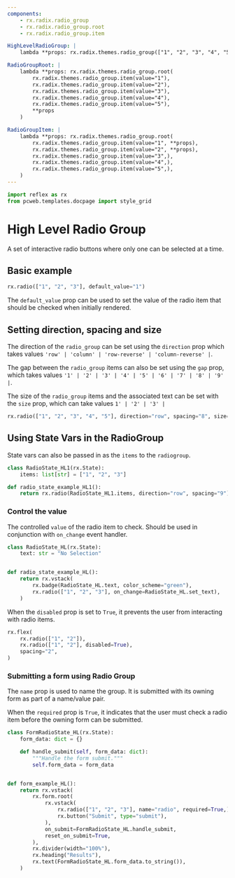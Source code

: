 ```yaml
---
components:
    - rx.radix.radio_group
    - rx.radix.radio_group.root
    - rx.radix.radio_group.item

HighLevelRadioGroup: |
    lambda **props: rx.radix.themes.radio_group(["1", "2", "3", "4", "5"], **props)

RadioGroupRoot: |
    lambda **props: rx.radix.themes.radio_group.root(
        rx.radix.themes.radio_group.item(value="1"),
        rx.radix.themes.radio_group.item(value="2"),
        rx.radix.themes.radio_group.item(value="3"),
        rx.radix.themes.radio_group.item(value="4"),
        rx.radix.themes.radio_group.item(value="5"),
        **props
    )

RadioGroupItem: |
    lambda **props: rx.radix.themes.radio_group.root(
        rx.radix.themes.radio_group.item(value="1", **props),
        rx.radix.themes.radio_group.item(value="2", **props),
        rx.radix.themes.radio_group.item(value="3",),
        rx.radix.themes.radio_group.item(value="4",),
        rx.radix.themes.radio_group.item(value="5",),
    )
---
```



```python exec
import reflex as rx
from pcweb.templates.docpage import style_grid
```

# High Level Radio Group

A set of interactive radio buttons where only one can be selected at a time.

## Basic example

```python demo
rx.radio(["1", "2", "3"], default_value="1")
```

The `default_value` prop can be used to set the value of the radio item that should be checked when initially rendered.

## Setting direction, spacing and size

The direction of the `radio_group` can be set using the `direction` prop which takes values `'row' | 'column' | 'row-reverse' | 'column-reverse' |`.

The gap between the `radio_group` items can also be set using the `gap` prop, which takes values `'1' | '2' | '3' | '4' | '5' | '6' | '7' | '8' | '9' |`.

The size of the `radio_group` items and the associated text can be set with the `size` prop, which can take values `1' | '2' | '3' |`

```python demo
rx.radio(["1", "2", "3", "4", "5"], direction="row", spacing="8", size="3")
```

## Using State Vars in the RadioGroup

State vars can also be passed in as the `items` to the `radiogroup`.

```python demo exec
class RadioState_HL1(rx.State):
    items: list[str] = ["1", "2", "3"]

def radio_state_example_HL1():
    return rx.radio(RadioState_HL1.items, direction="row", spacing="9")
```

### Control the value

The controlled `value` of the radio item to check. Should be used in conjunction with `on_change` event handler.

```python demo exec
class RadioState_HL(rx.State):
    text: str = "No Selection"


def radio_state_example_HL():
    return rx.vstack(
        rx.badge(RadioState_HL.text, color_scheme="green"),
        rx.radio(["1", "2", "3"], on_change=RadioState_HL.set_text),
    )
```

When the `disabled` prop is set to `True`, it prevents the user from interacting with radio items.

```python demo
rx.flex(
    rx.radio(["1", "2"]),
    rx.radio(["1", "2"], disabled=True),
    spacing="2",
)

```

### Submitting a form using Radio Group

The `name` prop is used to name the group. It is submitted with its owning form as part of a name/value pair.

When the `required` prop is `True`, it indicates that the user must check a radio item before the owning form can be submitted.

```python demo exec
class FormRadioState_HL(rx.State):
    form_data: dict = {}

    def handle_submit(self, form_data: dict):
        """Handle the form submit."""
        self.form_data = form_data


def form_example_HL():
    return rx.vstack(
        rx.form.root(
            rx.vstack(
                rx.radio(["1", "2", "3"], name="radio", required=True,),
                rx.button("Submit", type="submit"),
            ),
            on_submit=FormRadioState_HL.handle_submit,
            reset_on_submit=True,
        ),
        rx.divider(width="100%"),
        rx.heading("Results"),
        rx.text(FormRadioState_HL.form_data.to_string()),
    )
```
